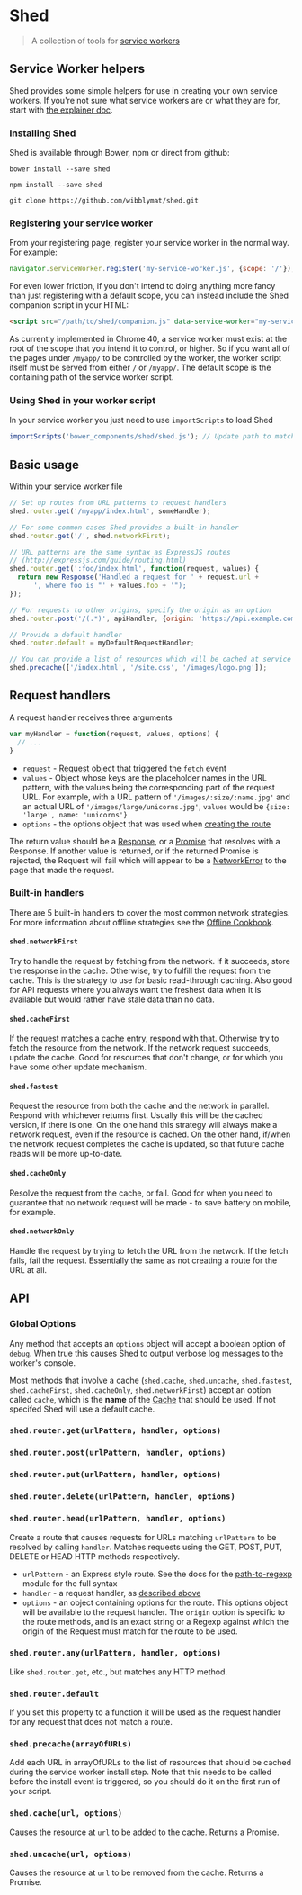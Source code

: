 # Shed

> A collection of tools for [service workers](https://slightlyoff.github.io/ServiceWorker/spec/service_worker/)

## Service Worker helpers

Shed provides some simple helpers for use in creating your own service workers. If you're not sure what service workers are or what they are for, start with [the explainer doc](https://github.com/slightlyoff/ServiceWorker/blob/master/explainer.md).

### Installing Shed

Shed is available through Bower, npm or direct from github:

`bower install --save shed`

`npm install --save shed`

`git clone https://github.com/wibblymat/shed.git`

### Registering your service worker

From your registering page, register your service worker in the normal way. For example:

```javascript
navigator.serviceWorker.register('my-service-worker.js', {scope: '/'});
```

For even lower friction, if you don't intend to doing anything more fancy than just registering with a default scope, you can instead include the Shed companion script in your HTML:

```html
<script src="/path/to/shed/companion.js" data-service-worker="my-service-worker.js"></script>
```

As currently implemented in Chrome 40, a service worker must exist at the root of the scope that you intend it to control, or higher. So if you want all of the pages under `/myapp/` to be controlled by the worker, the worker script itself must be served from either `/` or `/myapp/`. The default scope is the containing path of the service worker script.

### Using Shed in your worker script

In your service worker you just need to use `importScripts` to load Shed

```javascript
importScripts('bower_components/shed/shed.js'); // Update path to match your own setup
```

## Basic usage
Within your service worker file
```javascript
// Set up routes from URL patterns to request handlers
shed.router.get('/myapp/index.html', someHandler);

// For some common cases Shed provides a built-in handler
shed.router.get('/', shed.networkFirst);

// URL patterns are the same syntax as ExpressJS routes
// (http://expressjs.com/guide/routing.html)
shed.router.get(':foo/index.html', function(request, values) {
  return new Response('Handled a request for ' + request.url +
      ', where foo is "' + values.foo + '");
});

// For requests to other origins, specify the origin as an option
shed.router.post('/(.*)', apiHandler, {origin: 'https://api.example.com'});

// Provide a default handler
shed.router.default = myDefaultRequestHandler;

// You can provide a list of resources which will be cached at service worker install time
shed.precache(['/index.html', '/site.css', '/images/logo.png']);
```

## Request handlers
A request handler receives three arguments

```javascript
var myHandler = function(request, values, options) {
  // ...
}
```

- `request` - [Request](https://fetch.spec.whatwg.org/#request) object that triggered the `fetch` event
- `values` - Object whose keys are the placeholder names in the URL pattern, with the values being the corresponding part of the request URL. For example, with a URL pattern of `'/images/:size/:name.jpg'` and an actual URL of `'/images/large/unicorns.jpg'`, `values` would be `{size: 'large', name: 'unicorns'}`
- `options` - the options object that was used when [creating the route](#api)

The return value should be a [Response](https://fetch.spec.whatwg.org/#response), or a [Promise](http://www.html5rocks.com/en/tutorials/es6/promises/) that resolves with a Response. If another value is returned, or if the returned Promise is rejected, the Request will fail which will appear to be a [NetworkError](https://developer.mozilla.org/en-US/docs/Web/API/DOMException#exception-NetworkError) to the page that made the request.

### Built-in handlers

There are 5 built-in handlers to cover the most common network strategies. For more information about offline strategies see the [Offline Cookbook](http://jakearchibald.com/2014/offline-cookbook/).

#### `shed.networkFirst`
Try to handle the request by fetching from the network. If it succeeds, store the response in the cache. Otherwise, try to fulfill the request from the cache. This is the strategy to use for basic read-through caching. Also good for API requests where you always want the freshest data when it is available but would rather have stale data than no data.

#### `shed.cacheFirst`
If the request matches a cache entry, respond with that. Otherwise try to fetch the resource from the network. If the network request succeeds, update the cache. Good for resources that don't change, or for which you have some other update mechanism.

#### `shed.fastest`
Request the resource from both the cache and the network in parallel. Respond with whichever returns first. Usually this will be the cached version, if there is one. On the one hand this strategy will always make a network request, even if the resource is cached. On the other hand, if/when the network request completes the cache is updated, so that future cache reads will be more up-to-date.

#### `shed.cacheOnly`
Resolve the request from the cache, or fail. Good for when you need to guarantee that no network request will be made - to save battery on mobile, for example.

#### `shed.networkOnly`
Handle the request by trying to fetch the URL from the network. If the fetch fails, fail the request. Essentially the same as not creating a route for the URL at all.

## API

### Global Options
Any method that accepts an `options` object will accept a boolean option of `debug`. When true this causes Shed to output verbose log messages to the worker's console.

Most methods that involve a cache (`shed.cache`, `shed.uncache`, `shed.fastest`, `shed.cacheFirst`, `shed.cacheOnly`, `shed.networkFirst`) accept an option called `cache`, which is the **name** of the [Cache](https://slightlyoff.github.io/ServiceWorker/spec/service_worker/#cache) that should be used. If not specifed Shed will use a default cache.

### `shed.router.get(urlPattern, handler, options)`
### `shed.router.post(urlPattern, handler, options)`
### `shed.router.put(urlPattern, handler, options)`
### `shed.router.delete(urlPattern, handler, options)`
### `shed.router.head(urlPattern, handler, options)`
Create a route that causes requests for URLs matching `urlPattern` to be resolved by calling `handler`. Matches requests using the GET, POST, PUT, DELETE or HEAD HTTP methods respectively.

- `urlPattern` - an Express style route. See the docs for the [path-to-regexp](https://github.com/pillarjs/path-to-regexp) module for the full syntax
- `handler` - a request handler, as [described above](#request-handlers)
- `options` - an object containing options for the route. This options object will be available to the request handler. The `origin` option is specific to the route methods, and is an exact string or a Regexp against which the origin of the Request must match for the route to be used.

### `shed.router.any(urlPattern, handler, options)`
Like `shed.router.get`, etc., but matches any HTTP method.

### `shed.router.default`
If you set this property to a function it will be used as the request handler for any request that does not match a route.

### `shed.precache(arrayOfURLs)`
Add each URL in arrayOfURLs to the list of resources that should be cached during the service worker install step. Note that this needs to be called before the install event is triggered, so you should do it on the first run of your script.

### `shed.cache(url, options)`
Causes the resource at `url` to be added to the cache. Returns a Promise.

### `shed.uncache(url, options)`
Causes the resource at `url` to be removed from the cache. Returns a Promise.
